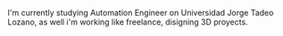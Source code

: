 I'm currently studying Automation Engineer on Universidad Jorge Tadeo Lozano, as well i'm working like freelance, disigning 3D proyects. 
